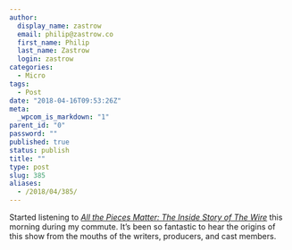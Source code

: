 ```yaml
---
author:
  display_name: zastrow
  email: philip@zastrow.co
  first_name: Philip
  last_name: Zastrow
  login: zastrow
categories:
  - Micro
tags:
  - Post
date: "2018-04-16T09:53:26Z"
meta:
  _wpcom_is_markdown: "1"
parent_id: "0"
password: ""
published: true
status: publish
title: ""
type: post
slug: 385
aliases:
  - /2018/04/385/
---
```

<p>Started listening to <em><a href="https://www.goodreads.com/book/show/38739910-all-the-pieces-matter">All the Pieces Matter: The Inside Story of The Wire</a></em> this morning during my commute. It’s been so fantastic to hear the origins of this show from the mouths of the writers, producers, and cast members.</p>
